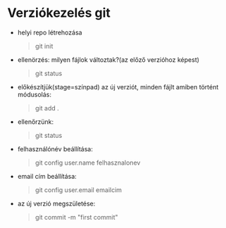 # Verziókezelés git

- helyi repo létrehozása
    > git init

- ellenörzés: milyen fájlok változtak?(az előző verzióhoz képest)
    > git status
- előkészítjük(stage=színpad) az új verziót, minden fájlt amiben történt módusolás:
    >git add .
- ellenőrzünk:
    >git status
- felhasználónév beállítása:
    >git config user.name felhasznalonev
- email cím beállítása:
    > git config user.email emailcim
- az új verzió megszületése:
    > git commit -m "first commit"